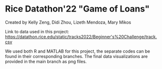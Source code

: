 # Rice Datathon'22 "Game of Loans"
Created by Kelly Zeng, Didi Zhou, Lizeth Mendoza, Mary Mikos

Link to data used in this project:
https://datathon.rice.edu/static/tracks2022/Beginner's%20Challenge/track.csv

We used both R and MATLAB for this project, the separate codes can be found in their corresponding branches. The final data visualizations are provided in the main branch as png files.
